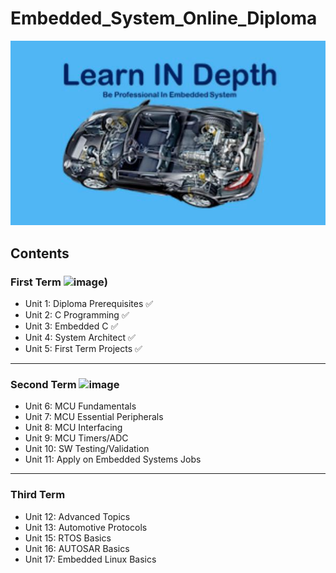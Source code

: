 # Embedded_System_Online_Diploma

![image][def]

[def]: EmbeddedSystemDiploma.png

## Contents

### First Term  ![image](https://img.shields.io/badge/DONE-green))

- Unit 1: Diploma Prerequisites :white_check_mark:
- Unit 2: C Programming :white_check_mark:
- Unit 3: Embedded C :white_check_mark:
- Unit 4: System Architect :white_check_mark:
- Unit 5: First Term Projects :white_check_mark: 

---

### Second Term ![image]( https://img.shields.io/badge/In_Progress-green)

- Unit 6: MCU Fundamentals
- Unit 7: MCU Essential Peripherals
- Unit 8: MCU Interfacing
- Unit 9: MCU Timers/ADC
- Unit 10: SW Testing/Validation
- Unit 11: Apply on Embedded Systems Jobs

---

### Third Term 

- Unit 12: Advanced Topics
- Unit 13: Automotive Protocols
- Unit 15: RTOS Basics
- Unit 16: AUTOSAR Basics
- Unit 17: Embedded Linux Basics

